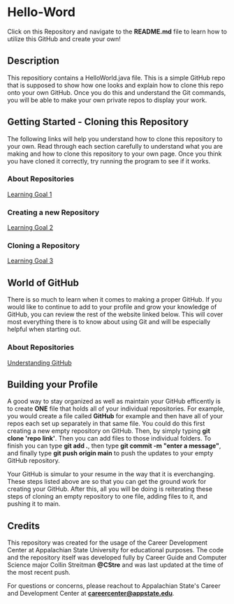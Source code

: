 # Hello-Word
Click on this Repository and navigate to the **README.md** file to learn how to utilize this GitHub and create your own!


## Description
This repositiory contains a HelloWorld.java file. This is a simple GitHub repo that is supposed to show how one looks and
explain how to clone this repo onto your own GitHub. Once you do this and understand the Git commands, you will be able to 
make your own private repos to display your work. 


## Getting Started - Cloning this Repository
The following links will help you understand how to clone this repository to your own. Read through each section carefully to
understand what you are making and how to clone this repository to your own page. Once you think you have cloned it correctly,
try running the program to see if it works. 

### About Repositories
[Learning Goal 1](https://docs.github.com/en/repositories/creating-and-managing-repositories/about-repositories)

### Creating a new Repository
[Learning Goal 2](https://docs.github.com/en/repositories/creating-and-managing-repositories/creating-a-new-repository)

### Cloning a Repository
[Learning Goal 3](https://docs.github.com/en/repositories/creating-and-managing-repositories/cloning-a-repository)


## World of GitHub
There is so much to learn when it comes to making a proper GitHub. If you would like to continue to add to your profile and 
grow your knowledge of GitHub, you can review the rest of the website linked below. This will cover most everything there is to
know about using Git and will be especially helpful when starting out. 

### About Repositories
[Understanding GitHub](https://docs.github.com/en)


## Building your Profile
A good way to stay organized as well as maintain your GitHub efficently is to create **ONE** file that holds all of your individual repositories. For example, you would create a file called **GitHub** for example and then have all of your repos each set up 
separately in that same file. You could do this first creating a new empty repository on GitHub. Then, by simply typing 
**git clone 'repo link'**. Then you can add files to those individual folders. To finish you can type **git add .**, then type 
**git commit -m "enter a message"**, and finally type **git push origin main** to push the updates to your empty GitHub repository.

Your GitHub is simular to your resume in the way that it is everchanging. These steps listed above are so that you can get the
ground work for creating your GitHub. After this, all you will be doing is reiterating these steps of cloning an empty repository 
to one file, adding files to it, and pushing it to main. 

## Credits
This repository was created for the usage of the Career Development Center at Appalachian State University for educational purposes.
The code and the repository itself was developed fully by Career Guide and Computer Science major Collin Streitman **@CStre** and was
last updated at the time of the most recent push. 

For questions or concerns, please reachout to Appalachian State's Career and Development Center at **careercenter@appstate.edu**.

